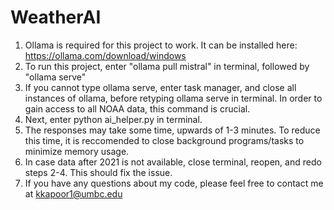 # WeatherAI
1. Ollama is required for this project to work. It can be installed here: https://ollama.com/download/windows
2. To run this project, enter "ollama pull mistral" in terminal, followed by "ollama serve"
3. If you cannot type ollama serve, enter task manager, and close all instances of ollama, before retyping ollama serve in terminal. In order to gain access to all NOAA data, this command is crucial.
4. Next, enter python ai_helper.py in terminal. 
5. The responses may take some time, upwards of 1-3 minutes. To reduce this time, it is reccomended to close background programs/tasks to minimize memory usage. 
6. In case data after 2021 is not available, close terminal, reopen, and redo steps 2-4. This should fix the issue.
7. If you have any questions about my code, please feel free to contact me at kkapoor1@umbc.edu
